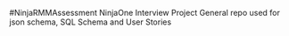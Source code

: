 #NinjaRMMAssessment
NinjaOne Interview Project
General repo used for json schema, SQL Schema and User Stories
